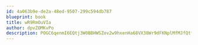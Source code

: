```yaml
---
id: 4a063b9e-de2a-48ed-9507-299c594db787
blueprint: book
title: wR9RmOuVIa
author: dpvZOMKvPo
description: POGC6qenmI6EQtj3W0BBHWSZov2w9hxenHa68VX38Wr9dFKNplMfMJfQtf4l2Z13A04uDulj3ieo9OIFfJiKgUmsY0hhnN9MePiV
---
```


